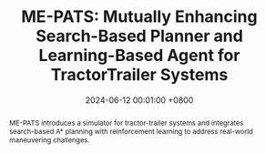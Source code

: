 ---
title:          "ME-PATS: Mutually Enhancing Search-Based Planner and Learning-Based Agent for TractorTrailer Systems"
date:           2024-06-12 00:01:00 +0800
selected:       true
pub:            "ICRA 2025"
pub_pre:        "Submitted to "
# pub_post:       'Under review.'
# pub_last:       ' <span class="badge badge-pill badge-publication badge-success">Spotlight</span>'
pub_date:       "2024"

abstract: >-

  ME-PATS introduces a simulator for tractor-trailer systems and integrates search-based A* planning with reinforcement learning to address real-world maneuvering challenges.

# cover:          /assets/images/covers/covers7.png
authors:
  - Ke Fan
  - Zhizhou Ren
  - Ruihan Guo
  - Jinpeng Zhang
  - Zhuo Huang
  - Yuan Zhou
  - Zufeng Zhang



links:
  Code: https://github.com/FrankSinatral/TTsystems
---